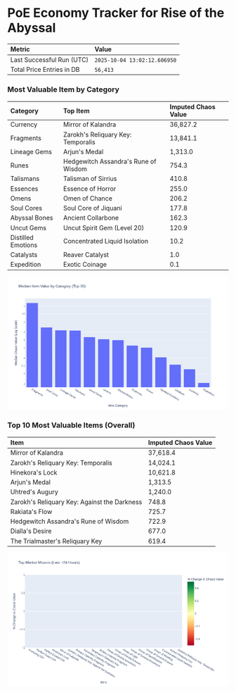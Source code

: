 # PoE Economy Tracker for Rise of the Abyssal

<!-- START_MAINTENANCE -->
| Metric | Value |
|:---|:---|
| Last Successful Run (UTC) | `2025-10-04 13:02:12.606950` |
| Total Price Entries in DB | `56,413` |

<!-- END_MAINTENANCE -->

<!-- START_DATAFRAME_DEBUG -->
<!-- END_DATAFRAME_DEBUG -->

<!-- START_CATEGORY_ANALYSIS -->
### Most Valuable Item by Category
| Category | Top Item | Imputed Chaos Value |
| :--- | :--- | :--- |
| Currency | Mirror of Kalandra | 36,827.2 |
| Fragments | Zarokh's Reliquary Key: Temporalis | 13,841.1 |
| Lineage Gems | Arjun's Medal | 1,313.0 |
| Runes | Hedgewitch Assandra's Rune of Wisdom | 754.3 |
| Talismans | Talisman of Sirrius | 410.8 |
| Essences | Essence of Horror | 255.0 |
| Omens | Omen of Chance | 206.2 |
| Soul Cores | Soul Core of Jiquani | 177.8 |
| Abyssal Bones | Ancient Collarbone | 162.3 |
| Uncut Gems | Uncut Spirit Gem (Level 20) | 120.9 |
| Distilled Emotions | Concentrated Liquid Isolation | 10.2 |
| Catalysts | Reaver Catalyst | 1.0 |
| Expedition | Exotic Coinage | 0.1 |


![Category Analysis Chart](charts/category_analysis.png)
<!-- END_ANALYSIS -->

<!-- START_ANALYSIS -->
### Top 10 Most Valuable Items (Overall)
| Item | Imputed Chaos Value |
| :--- | :--- |
| Mirror of Kalandra | 37,618.4 |
| Zarokh's Reliquary Key: Temporalis | 14,024.1 |
| Hinekora's Lock | 10,621.8 |
| Arjun's Medal | 1,313.5 |
| Uhtred's Augury | 1,240.0 |
| Zarokh's Reliquary Key: Against the Darkness | 748.8 |
| Rakiata's Flow | 725.7 |
| Hedgewitch Assandra's Rune of Wisdom | 722.9 |
| Dialla's Desire | 677.0 |
| The Trialmaster's Reliquary Key | 619.4 |


![Market Movers Chart](charts/market_movers.png)
<!-- END_ANALYSIS -->
